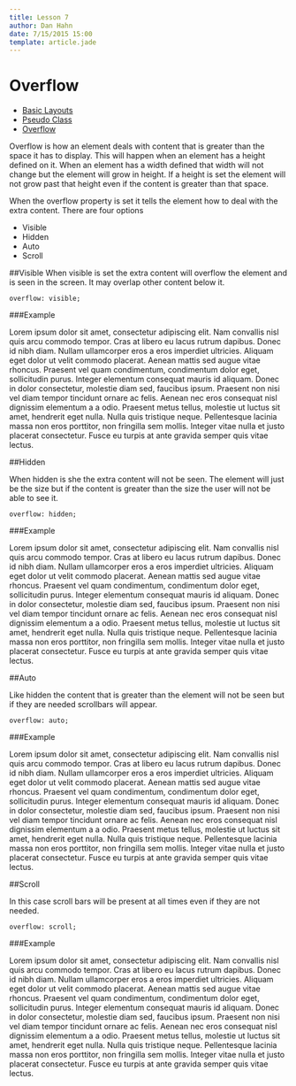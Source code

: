 ```yaml
---
title: Lesson 7
author: Dan Hahn
date: 7/15/2015 15:00
template: article.jade
---
```


# Overflow

* [Basic Layouts]()
* [Pseudo Class](pseudo.html)
* [Overflow](overflow.html)

Overflow is how an element deals with content that is greater than the space it has to display. This will happen when an element has a height defined on it. When an element has a width defined that width will not change but the element will grow in height. If a height is set the element will not grow past that height even if the content is greater than that space.

When the overflow property is set it tells the element how to deal with the extra content. There are four options

* Visible
* Hidden
* Auto
* Scroll

##Visible
When visible is set the extra content will overflow the element and is seen in the screen. It may overlap other content below it.

	overflow: visible;

###Example

<div class="overflow">Lorem ipsum dolor sit amet, consectetur adipiscing elit. Nam convallis nisl quis arcu commodo tempor. Cras at libero eu lacus rutrum dapibus. Donec id nibh diam. Nullam ullamcorper eros a eros imperdiet ultricies. Aliquam eget dolor ut velit commodo placerat. Aenean mattis sed augue vitae rhoncus. Praesent vel quam condimentum, condimentum dolor eget, sollicitudin purus. Integer elementum consequat mauris id aliquam. Donec in dolor consectetur, molestie diam sed, faucibus ipsum. Praesent non nisi vel diam tempor tincidunt ornare ac felis. Aenean nec eros consequat nisl dignissim elementum a a odio. Praesent metus tellus, molestie ut luctus sit amet, hendrerit eget nulla. Nulla quis tristique neque. Pellentesque lacinia massa non eros porttitor, non fringilla sem mollis. Integer vitae nulla et justo placerat consectetur. Fusce eu turpis at ante gravida semper quis vitae lectus.</div>

##Hidden

When hidden is she the extra content will not be seen. The element will just be the size but if the content is greater than the size the user will not be able to see it.

	overflow: hidden;

###Example

<div class="overflow" style="overflow: hidden">Lorem ipsum dolor sit amet, consectetur adipiscing elit. Nam convallis nisl quis arcu commodo tempor. Cras at libero eu lacus rutrum dapibus. Donec id nibh diam. Nullam ullamcorper eros a eros imperdiet ultricies. Aliquam eget dolor ut velit commodo placerat. Aenean mattis sed augue vitae rhoncus. Praesent vel quam condimentum, condimentum dolor eget, sollicitudin purus. Integer elementum consequat mauris id aliquam. Donec in dolor consectetur, molestie diam sed, faucibus ipsum. Praesent non nisi vel diam tempor tincidunt ornare ac felis. Aenean nec eros consequat nisl dignissim elementum a a odio. Praesent metus tellus, molestie ut luctus sit amet, hendrerit eget nulla. Nulla quis tristique neque. Pellentesque lacinia massa non eros porttitor, non fringilla sem mollis. Integer vitae nulla et justo placerat consectetur. Fusce eu turpis at ante gravida semper quis vitae lectus.</div>


##Auto

Like hidden the content that is greater than the element will not be seen but if they are needed scrollbars will appear.

	overflow: auto;

###Example

<div class="overflow" style="overflow: auto">Lorem ipsum dolor sit amet, consectetur adipiscing elit. Nam convallis nisl quis arcu commodo tempor. Cras at libero eu lacus rutrum dapibus. Donec id nibh diam. Nullam ullamcorper eros a eros imperdiet ultricies. Aliquam eget dolor ut velit commodo placerat. Aenean mattis sed augue vitae rhoncus. Praesent vel quam condimentum, condimentum dolor eget, sollicitudin purus. Integer elementum consequat mauris id aliquam. Donec in dolor consectetur, molestie diam sed, faucibus ipsum. Praesent non nisi vel diam tempor tincidunt ornare ac felis. Aenean nec eros consequat nisl dignissim elementum a a odio. Praesent metus tellus, molestie ut luctus sit amet, hendrerit eget nulla. Nulla quis tristique neque. Pellentesque lacinia massa non eros porttitor, non fringilla sem mollis. Integer vitae nulla et justo placerat consectetur. Fusce eu turpis at ante gravida semper quis vitae lectus.</div>


##Scroll

In this case scroll bars will be present at all times even if they are not needed.

	overflow: scroll;

###Example

<div class="overflow" style="overflow: scroll">Lorem ipsum dolor sit amet, consectetur adipiscing elit. Nam convallis nisl quis arcu commodo tempor. Cras at libero eu lacus rutrum dapibus. Donec id nibh diam. Nullam ullamcorper eros a eros imperdiet ultricies. Aliquam eget dolor ut velit commodo placerat. Aenean mattis sed augue vitae rhoncus. Praesent vel quam condimentum, condimentum dolor eget, sollicitudin purus. Integer elementum consequat mauris id aliquam. Donec in dolor consectetur, molestie diam sed, faucibus ipsum. Praesent non nisi vel diam tempor tincidunt ornare ac felis. Aenean nec eros consequat nisl dignissim elementum a a odio. Praesent metus tellus, molestie ut luctus sit amet, hendrerit eget nulla. Nulla quis tristique neque. Pellentesque lacinia massa non eros porttitor, non fringilla sem mollis. Integer vitae nulla et justo placerat consectetur. Fusce eu turpis at ante gravida semper quis vitae lectus.</div>

